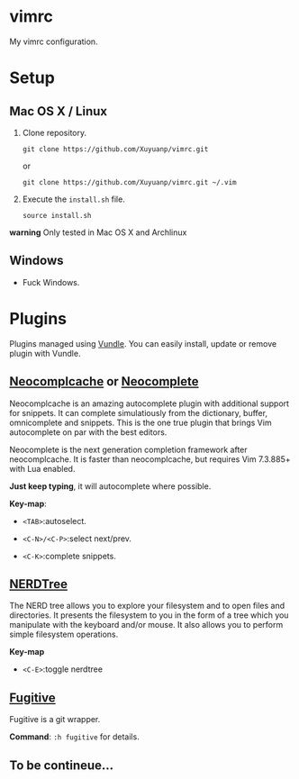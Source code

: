 vimrc
=====

My vimrc configuration.

# Setup

## Mac OS X / Linux

1. Clone repository.
    
    `git clone https://github.com/Xuyuanp/vimrc.git`

    or

    `git clone https://github.com/Xuyuanp/vimrc.git ~/.vim`

2. Execute the `install.sh` file.

    `source install.sh`

**warning** Only tested in Mac OS X and Archlinux

## Windows

* Fuck Windows.

# Plugins

Plugins managed using [Vundle](https://github.com/gmarik/Vundle.vim). You can easily install, update or remove plugin with Vundle.

## [Neocomplcache](https://github.com/Shougo/neocomplcache.vim) or [Neocomplete](https://github.com/Shougo/neocomplete.vim)
  Neocomplcache is an amazing autocomplete plugin with additional support for snippets. It can complete simulatiously from the dictionary, buffer, omnicomplete and snippets. This is the one true plugin that brings Vim autocomplete on par with the best editors.

  Neocomplete is the next generation completion framework after neocomplcache. It is faster than neocomplcache, but requires Vim 7.3.885+ with Lua enabled.

  **Just keep typing**, it will autocomplete where possible.

  **Key-map**:

  * `<TAB>`:autoselect.

  * `<C-N>/<C-P>`:select next/prev.
  
  * `<C-K>`:complete snippets.

## [NERDTree](https://github.com/scrooloose/nerdtree)

The NERD tree allows you to explore your filesystem and to open files and directories. It presents the filesystem to you in the form of a tree which you manipulate with the keyboard and/or mouse. It also allows you to perform simple filesystem operations.

  **Key-map**

  * `<C-E>`:toggle nerdtree

## [Fugitive](https://github.com/tpope/vim-fugitive)

Fugitive is a git wrapper.

  **Command**: `:h fugitive` for details.

## To be contineue...
